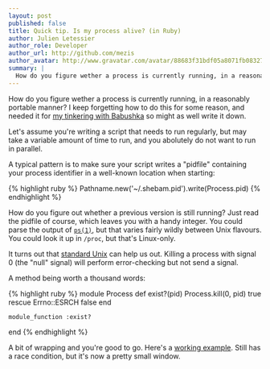 ```yaml
---
layout: post
published: false
title: Quick tip. Is my process alive? (in Ruby)
author: Julien Letessier
author_role: Developer
author_url: http://github.com/mezis
author_avatar: http://www.gravatar.com/avatar/88683f31bdf05a8071fb08327b3919cb
summary: |
  How do you figure wether a process is currently running, in a reasonably portable manner? I keep forgetting how to do this for some reason, and needed it for [my tinkering with Babushka](https://github.com/HouseTrip/babushka-deps/blob/master/erb/kalinka.erb) so might as well write it down.
---
```


How do you figure wether a process is currently running, in a reasonably
portable manner?
I keep forgetting how to do this for some reason, and needed it for [my
tinkering with
Babushka](https://github.com/HouseTrip/babushka-deps/blob/master/erb/kalinka.erb)
so might as well write it down.

Let's assume you're writing a script that needs to run regularly, but may take a
variable amount of time to run, and you abolutely do not want to run in
parallel.

A typical pattern is to make sure your script writes a "pidfile" containing your
process identifier in a well-known location when starting:

{% highlight ruby %}
  Pathname.new('~/.shebam.pid').write(Process.pid)
{% endhighlight %}

How do you figure out whether a previous version is still running? Just read the
pidfile of course, which leaves you with a handy integer.
You could parse the output of [`ps(1)`](http://www.manpages.info/linux/ps.1.html), but that varies fairly wildly between Unix flavours. 
You could look it up in `/proc`, but that's Linux-only.

It turns out that [standard
Unix](http://pubs.opengroup.org/onlinepubs/9699919799/functions/kill.html) can
help us out. Killing a process with signal 0 (the "null" signal) will perform
error-checking but not send a signal.

A method being worth a thousand words:

{% highlight ruby %}
  module Process
    def exist?(pid)
      Process.kill(0, pid)
      true
    rescue Errno::ESRCH
      false
    end

    module_function :exist?
  end
{% endhighlight %}


A bit of wrapping and you're good to go.
Here's a [working
example](https://github.com/HouseTrip/babushka-deps/blob/f6c016eff2cd9ec7dae846c8eabf4de45f10ae17/lib/single_run_protector.rb).
Still has a race condition, but it's now a pretty small window.
